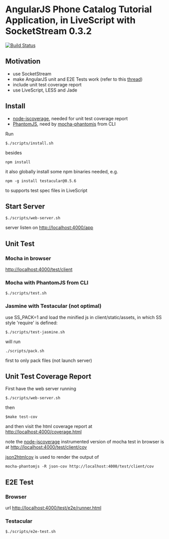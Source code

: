 # AngularJS Phone Catalog Tutorial Application, in LiveScript with SocketStream 0.3.2

[![Build Status](https://travis-ci.org/yiwang/angular-phonecat-livescript-socketstream.png?branch=master)](https://travis-ci.org/yiwang/angular-phonecat-livescript-socketstream)

## Motivation
- use SocketStream
- make AngularJS unit and E2E Tests work (refer to this [thread](https://groups.google.com/d/topic/socketstream/jDDCkQJpsDM/discussion))
- include unit test coverage report
- use LiveScript, LESS and Jade

## Install
- [node-jscoverage](https://github.com/visionmedia/node-jscoverage), needed for unit test coverage report
- [PhantomJS](http://phantomjs.org/), need by [mocha-phantomjs]( https://github.com/metaskills/mocha-phantomjs) from CLI


Run

    $./scripts/install.sh
besides

    npm install

it also globally install some npm binaries needed, e.g.

    npm -g install testacular@0.5.6
to supports test spec files in LiveScript

## Start Server
    $./scripts/web-server.sh
server listen on [http://localhost:4000/app](http://localhost:4000/app)

## Unit Test

### Mocha in browser
[http://localhost:4000/test/client](http://localhost:4000/test/client)

### Mocha with PhantomJS from CLI
    $./scripts/test.sh 

### Jasmine with Testacular (not optimal)
use SS\_PACK=1 and load the minified js in client/static/assets, in which SS style 'require' is defined:

    $./scripts/test-jasmine.sh 
will run 

    ./scripts/pack.sh

first to only pack files (not launch server)
## Unit Test Coverage Report
First have the web server running

    $./scripts/web-server.sh
then

    $make test-cov

and then visit the html coverage report at [http://localhost:4000/coverage.html](http://localhost:4000/coverage.html)

note the [node-jscoverage](https://github.com/visionmedia/node-jscoverage) instrumented version of mocha test in browser is at [http://localhost:4000/test/client/cov](http://localhost:4000/test/client/cov)

[json2htmlcov](https://github.com/yiwang/json2htmlcov) is used to render the output of

    mocha-phantomjs -R json-cov http://localhost:4000/test/client/cov

## E2E Test
### Browser
url [http://localhost:4000/test/e2e/runner.html](http://localhost:4000/test/e2e/runner.html)

### Testacular
    $./scripts/e2e-test.sh 


